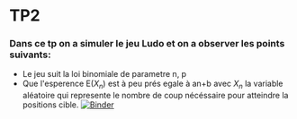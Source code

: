 # TP2

### Dans ce tp on a simuler le jeu Ludo et on a observer les points suivants:
   * Le jeu suit la loi binomiale de parametre n, p
   * Que l'esperence E($X_n$) est à peu prés egale à an+b avec $X_n$ la variable aléatoire qui represente le nombre de coup nécéssaire pour atteindre la positions cible.
[![Binder](https://mybinder.org/badge_logo.svg)](https://mybinder.org/v2/gh/S0URON/tpProba.git/master?labpath=TP2%2FTP2_Elmoknimedamin.ipynb)